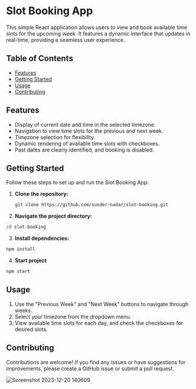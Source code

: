 # Slot Booking App

This simple React application allows users to view and book available time slots for the upcoming week. It features a dynamic interface that updates in real-time, providing a seamless user experience.

## Table of Contents

- [Features](#features)
- [Getting Started](#getting-started)
- [Usage](#usage)
- [Contributing](#contributing)
  

## Features

- Display of current date and time in the selected timezone.
- Navigation to view time slots for the previous and next week.
- Timezone selection for flexibility.
- Dynamic rendering of available time slots with checkboxes.
- Past dates are clearly identified, and booking is disabled.

## Getting Started

Follow these steps to set up and run the Slot Booking App:

1. **Clone the repository:**

   ```bash
   git clone https://github.com/sunder-nadar/slot-booking.git

2. **Navigate the project directory:**
   
  ```bash
  cd slot-booking
```

3. **Install dependencies:**

  ```bash
  npm install
```
  
4. **Start project**

  ```bash
  npm start
```

 ## Usage

1. Use the "Previous Week" and "Next Week" buttons to navigate through weeks.
2. Select your timezone from the dropdown menu.
3. View available time slots for each day, and check the checkboxes for desired slots.


## Contributing

Contributions are welcome! If you find any issues or have suggestions for improvements, please create a GitHub issue or submit a pull request.

![Screenshot 2023-12-20 140609](https://github.com/sunder-nadar/Slot-Booking/assets/95963664/c048592a-6f66-464f-a53f-0fd402d13784)




